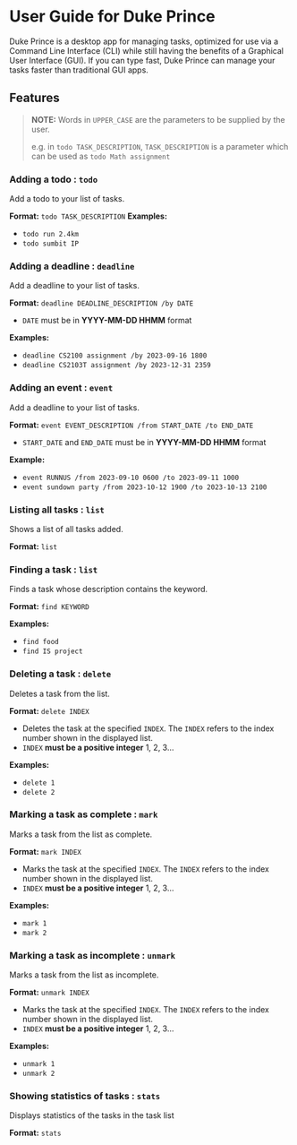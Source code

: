 # User Guide for Duke Prince
Duke Prince is a desktop app for managing tasks, optimized for use via a Command Line Interface (CLI) while still having the benefits of a Graphical User Interface (GUI). If you can type fast, Duke Prince can manage your tasks faster than traditional GUI apps.

## Features
> **NOTE:**
> Words in `UPPER_CASE` are the parameters to be supplied by the user.
>
> e.g. in `todo TASK_DESCRIPTION`, `TASK_DESCRIPTION` is a parameter which can be used as `todo Math assignment`

### Adding a todo : `todo`
Add a todo to your list of tasks.

**Format:** `todo TASK_DESCRIPTION`
**Examples:**
* `todo run 2.4km`
* `todo sumbit IP`

### Adding a deadline : `deadline`

Add a deadline to your list of tasks.

**Format:** `deadline DEADLINE_DESCRIPTION /by DATE`
* `DATE` must be in **YYYY-MM-DD HHMM** format

**Examples:**
* `deadline CS2100 assignment /by 2023-09-16 1800`
* `deadline CS2103T assignment /by 2023-12-31 2359`

### Adding an event : `event`
Add a deadline to your list of tasks.

**Format:** `event EVENT_DESCRIPTION /from START_DATE /to END_DATE`
* `START_DATE` and `END_DATE` must be in **YYYY-MM-DD HHMM** format

**Example:**
* `event RUNNUS /from 2023-09-10 0600 /to 2023-09-11 1000`
* `event sundown party /from 2023-10-12 1900 /to 2023-10-13 2100`

### Listing all tasks : `list`
Shows a list of all tasks added.

**Format:** `list`

### Finding a task : `list`
Finds a task whose description contains the keyword.

**Format:** `find KEYWORD`

**Examples:**
* `find food`
* `find IS project`

### Deleting a task : `delete`
Deletes a task from the list.

**Format:** `delete INDEX`
* Deletes the task at the specified `INDEX`. The `INDEX` refers to the index number shown in the displayed list.
* `INDEX` **must be a positive integer** 1, 2, 3...

**Examples:**
* `delete 1`
* `delete 2`

### Marking a task as complete : `mark`
Marks a task from the list as complete.

**Format:** `mark INDEX`
* Marks the task at the specified `INDEX`. The `INDEX`  refers to the index number shown in the displayed list.
* `INDEX` **must be a positive integer** 1, 2, 3...

**Examples:**
* `mark 1`
* `mark 2`

### Marking a task as incomplete : `unmark`
Marks a task from the list as incomplete.

**Format:** `unmark INDEX`
* Marks the task at the specified `INDEX`. The `INDEX`  refers to the index number shown in the displayed list.
* `INDEX` **must be a positive integer** 1, 2, 3...

**Examples:**
* `unmark 1`
* `unmark 2`

### Showing statistics of tasks : `stats`
Displays statistics of the tasks in the task list

**Format:** `stats`

